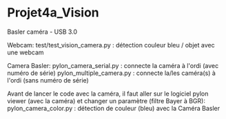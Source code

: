# Projet4a_Vision

Basler caméra - USB 3.0

Webcam:
test/test_vision_camera.py : détection couleur bleu / objet avec une webcam
 
 
Camera Basler:
pylon_camera_serial.py : connecte la caméra à l'ordi (avec numéro de série)
pylon_multiple_camera.py : connecte la/les caméra(s) à l'ordi (sans numéro de série)

Avant de lancer le code avec la caméra, il faut aller sur le logiciel pylon viewer (avec la caméra) et changer un paramètre (filtre Bayer à BGR):
pylon_camera_color.py : détection de couleur (bleu) avec la Caméra Basler

